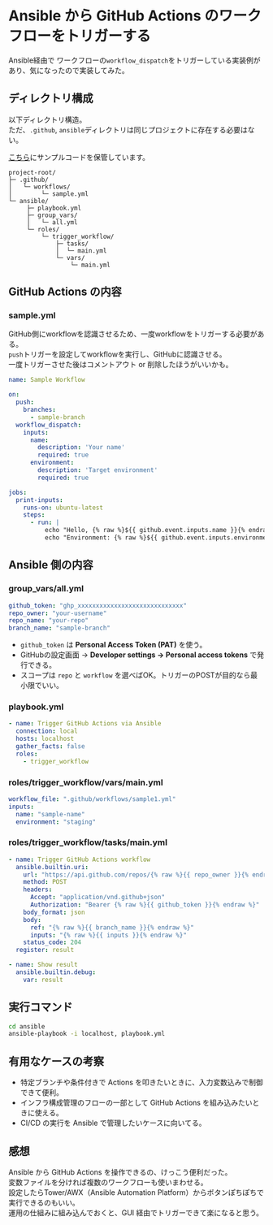 # Ansible から GitHub Actions のワークフローをトリガーする

Ansible経由で ワークフローの`workflow_dispatch`をトリガーしている実装例があり、気になったので実装してみた。

## ディレクトリ構成

以下ディレクトリ構造。  
ただ、`.github`, `ansible`ディレクトリは同じプロジェクトに存在する必要はない。

[こちら](/codes/github/github-actions/github-actions-via-ansible/)にサンプルコードを保管しています。

```tree
project-root/
├─ .github/
│   └─ workflows/
│        └─ sample.yml
└─ ansible/
     ├─ playbook.yml
     ├─ group_vars/
     │   └─ all.yml
     └─ roles/
         └─ trigger_workflow/
             ├─ tasks/
             │  └─ main.yml
             └─ vars/
                 └─ main.yml
```

## GitHub Actions の内容

### sample.yml

GitHub側にworkflowを認識させるため、一度workflowをトリガーする必要がある。  
`push`トリガーを設定してworkflowを実行し、GitHubに認識させる。  
一度トリガーさせた後はコメントアウト or 削除したほうがいいかも。

```yaml
name: Sample Workflow

on:
  push:
    branches:
      - sample-branch
  workflow_dispatch:
    inputs:
      name:
        description: 'Your name'
        required: true
      environment:
        description: 'Target environment'
        required: true

jobs:
  print-inputs:
    runs-on: ubuntu-latest
    steps:
      - run: |
          echo "Hello, {% raw %}${{ github.event.inputs.name }}{% endraw %}"
          echo "Environment: {% raw %}${{ github.event.inputs.environment }}{% endraw %}"
```

## Ansible 側の内容

### group_vars/all.yml

```yaml
github_token: "ghp_xxxxxxxxxxxxxxxxxxxxxxxxxxxxx"
repo_owner: "your-username"
repo_name: "your-repo"
branch_name: "sample-branch"
```

- `github_token` は **Personal Access Token (PAT)** を使う。
- GitHubの設定画面 → **Developer settings → Personal access tokens** で発行できる。
- スコープは `repo` と `workflow` を選べばOK。トリガーのPOSTが目的なら最小限でいい。

### playbook.yml

```yaml
- name: Trigger GitHub Actions via Ansible
  connection: local
  hosts: localhost
  gather_facts: false
  roles:
    - trigger_workflow

```

### roles/trigger_workflow/vars/main.yml

```yaml
workflow_file: ".github/workflows/sample1.yml"
inputs:
  name: "sample-name"
  environment: "staging"

```

### roles/trigger_workflow/tasks/main.yml

```yaml
- name: Trigger GitHub Actions workflow
  ansible.builtin.uri:
    url: "https://api.github.com/repos/{% raw %}{{ repo_owner }}{% endraw %}/{% raw %}{{ repo_name }}{% endraw %}/actions/workflows/{% raw %}{{ workflow_file | basename }}{% endraw %}/dispatches"
    method: POST
    headers:
      Accept: "application/vnd.github+json"
      Authorization: "Bearer {% raw %}{{ github_token }}{% endraw %}"
    body_format: json
    body:
      ref: "{% raw %}{{ branch_name }}{% endraw %}"
      inputs: "{% raw %}{{ inputs }}{% endraw %}"
    status_code: 204
  register: result

- name: Show result
  ansible.builtin.debug:
    var: result

```

## 実行コマンド

```bash
cd ansible
ansible-playbook -i localhost, playbook.yml
```

## 有用なケースの考察

- 特定ブランチや条件付きで Actions を叩きたいときに、入力変数込みで制御できて便利。
- インフラ構成管理のフローの一部として GitHub Actions を組み込みたいときに使える。
- CI/CD の実行を Ansible で管理したいケースに向いてる。

## 感想

Ansible から GitHub Actions を操作できるの、けっこう便利だった。  
変数ファイルを分ければ複数のワークフローも使いまわせる。  
設定したらTower/AWX（Ansible Automation Platform）からボタンぽちぽちで実行できるのもいい。  
運用の仕組みに組み込んでおくと、GUI 経由でトリガーできて楽になると思う。
